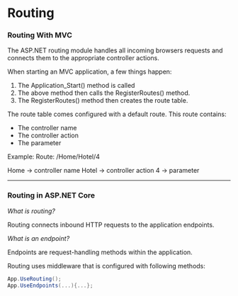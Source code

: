 # Routing

### Routing With MVC

The ASP.NET routing module handles all incoming browsers requests and connects them to the appropriate controller actions.

When starting an MVC application, a few things happen:

1. The Application_Start() method is called
2. The above method then calls the RegisterRoutes() method.
3. The RegisterRoutes() method then creates the route table.

The route table comes configured with a default route. This route contains:
- The controller name
- The controller action
- The parameter 

Example:
Route: /Home/Hotel/4

Home -> controller name
Hotel -> controller action
4 -> parameter

---

### Routing in ASP.NET Core 

*What is routing?*

Routing connects inbound HTTP requests to the application endpoints.

*What is an endpoint?*

Endpoints are request-handling methods within the application.

Routing uses middleware that is configured with following methods:

```csharp
App.UseRouting();
App.UseEndpoints(...){...};
```

